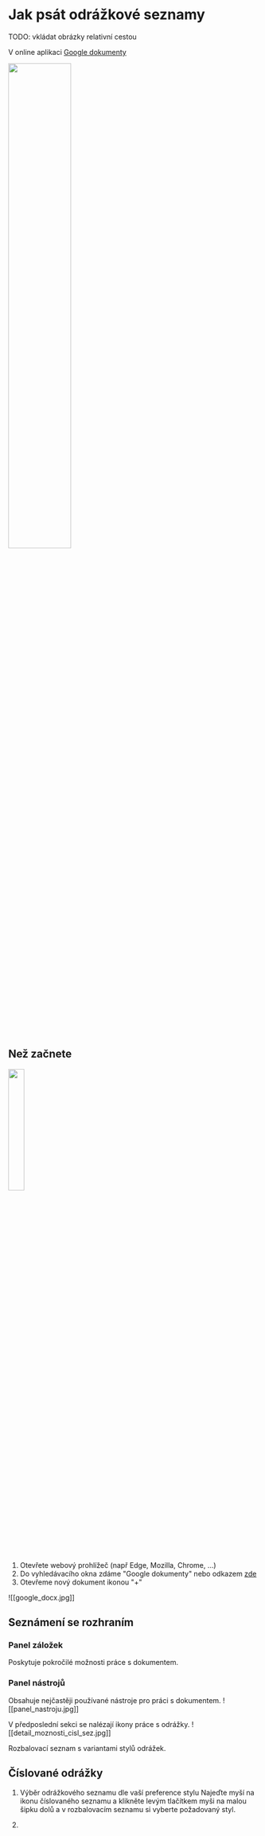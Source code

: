 # Jak psát odrážkové seznamy

TODO: vkládat obrázky relativní cestou

V online aplikaci [Google dokumenty](https://docs.google.com/document)

<img src=https://transkriptor.com/wp-content/uploads/2022/09/Google-Docs.png width="50%" height="50%">

## Než začnete
<img src=https://play-lh.googleusercontent.com/emmbClh_hm0WpWZqJ0X59B8Pz1mKoB9HVLkYMktxhGE6_-30SdGoa-BmYW73RJ8MGZQ width="25%" height="25%">

1. Otevřete webový prohlížeč (např Edge, Mozilla, Chrome, ...)
2. Do vyhledávacího okna zdáme "Google dokumenty" nebo odkazem [zde](https://docs.google.com/document/u/0/)
3. Otevřeme nový dokument ikonou "+" 

![[google_docx.jpg]]

## Seznámení se rozhraním

### Panel záložek
Poskytuje pokročilé možnosti práce s dokumentem.

### Panel nástrojů
Obsahuje nejčastěji používané nástroje pro práci s dokumentem. 
![[panel_nastroju.jpg]]

V předposlední sekci se nalézají ikony práce s odrážky.
![[detail_moznosti_cisl_sez.jpg]]

Rozbalovací seznam s variantami stylů odrážek.

## Číslované odrážky

1. Výběr odrážkového seznamu dle vaší preference stylu
Najeďte myší na ikonu číslovaného seznamu a klikněte levým tlačítkem myši na malou šipku dolů a v rozbalovacím seznamu si vyberte požadovaný styl.

2. 



